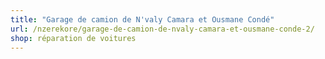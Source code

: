 ```yaml
---
title: "Garage de camion de N'valy Camara et Ousmane Condé"
url: /nzerekore/garage-de-camion-de-nvaly-camara-et-ousmane-conde-2/
shop: réparation de voitures
---
```


